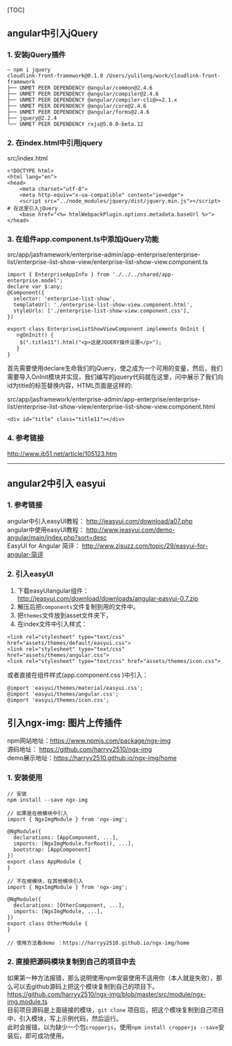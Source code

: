 [TOC]

## angular中引入jQuery

### 1. 安装jQuery插件   

```
~ npm i jquery
cloudlink-front-framework@0.1.0 /Users/yulilong/work/cloudlink-front-framework
├── UNMET PEER DEPENDENCY @angular/common@2.4.6
├── UNMET PEER DEPENDENCY @angular/compiler@2.4.6
├── UNMET PEER DEPENDENCY @angular/compiler-cli@>=2.1.x
├── UNMET PEER DEPENDENCY @angular/core@2.4.6
├── UNMET PEER DEPENDENCY @angular/forms@2.4.6
├── jquery@2.2.4
└── UNMET PEER DEPENDENCY rxjs@5.0.0-beta.12
```    

### 2. 在index.html中引用jquery    

src/index.html     
```
<!DOCTYPE html>
<html lang="en">
<head>
    <meta charset="utf-8">
    <meta http-equiv="x-ua-compatible" content="ie=edge">
    <script src="../node_modules/jquery/dist/jquery.min.js"></script>      # 在这里引入jQuery
    <base href="<%= htmlWebpackPlugin.options.metadata.baseUrl %>">
</head>
```     

### 3. 在组件app.component.ts中添加jQuery功能    

src/app/jasframework/enterprise-admin/app-enterprise/enterprise-list/enterprise-list-show-view/enterprise-list-show-view.component.ts       
```
import { EnterpriseAppInfo } from './../../shared/app-enterprise.model';
declare var $:any;
@Component({
  selector: 'enterprise-list-show',
  templateUrl: './enterprise-list-show-view.component.html',
  styleUrls: ['./enterprise-list-show-view.component.css'],
})

export class EnterpriseListShowViewComponent implements OnInit {
   ngOnInit() {
    $(".title11").html("<p>这是JQUERY插件设置</p>");
   }
}
```   
首先需要使用declare生命我们的jQuery，使之成为一个可用的变量，然后，我们需要导入OnInit模块并实现，我们编写的jquery代码就在这里，问中展示了我们向id为title的标签替换内容，HTML页面是这样的:     

src/app/jasframework/enterprise-admin/app-enterprise/enterprise-list/enterprise-list-show-view/enterprise-list-show-view.component.html        
```
<div id="title" class="title11"></div>
```   

###  4. 参考链接    

http://www.jb51.net/article/105123.htm      


-----------  

## angular2中引入 easyui   

### 1. 参考链接   

angular中引入easyUI教程： http://jeasyui.com/download/a07.php     
angular中使用easyUI教程： http://www.jeasyui.com/demo-angular/main/index.php?sort=desc    
EasyUI for Angular 简评： http://www.zisuzz.com/topic/29/easyui-for-angular-简评

### 2. 引入easyUI   

1. 下载easyUIangular组件： http://jeasyui.com/download/downloads/angular-easyui-0.7.zip     
2. 解压后把`components`文件复制到用的文件中。    
3. 把`themes`文件放到asset文件夹下，
4. 在index文件中引入样式：   

```
<link rel="stylesheet" type="text/css" href="assets/themes/default/easyui.css">
<link rel="stylesheet" type="text/css" href="assets/themes/angular.css">
<link rel="stylesheet" type="text/css" href="assets/themes/icon.css">
```

或者直接在组件样式(app.component.css )中引入：  

```
@import 'easyui/themes/material/easyui.css';
@import 'easyui/themes/angular.css';
@import 'easyui/themes/icon.css';
```   

## 引入ngx-img: 图片上传插件

npm网站地址：https://www.npmjs.com/package/ngx-img      
源码地址：   https://github.com/harryy2510/ngx-img      
demo展示地址：https://harryy2510.github.io/ngx-img/home    

### 1. 安装使用 

```
// 安装
npm install --save ngx-img    

// 如果是在根模块中引入
import { NgxImgModule } from 'ngx-img';
 
@NgModule({
  declarations: [AppComponent, ...],
  imports: [NgxImgModule.forRoot(), ...],  
  bootstrap: [AppComponent]
})
export class AppModule {
}

// 不在根模块，在其他模块引入
import { NgxImgModule } from 'ngx-img';
 
@NgModule({
  declarations: [OtherComponent, ...],
  imports: [NgxImgModule, ...], 
})
export class OtherModule {
}

// 使用方法看demo ：https://harryy2510.github.io/ngx-img/home

```   

### 2. 直接把源码模块复制到自己的项目中去    

如果第一种方法报错，那么说明使用npm安装使用不适用你（本人就是失败），那么可以去github源码上把这个模块复制到自己的项目下。     
https://github.com/harryy2510/ngx-img/blob/master/src/module/ngx-img.module.ts     
目前项目源码是上面链接的模块，`git clone` 项目后，把这个模块复制到自己项目中，引入模块，写上示例代码，然后运行。   
此时会报错，以为缺少一个包`cropperjs`，使用`npm install cropperjs --save`安装后，即可成功使用。